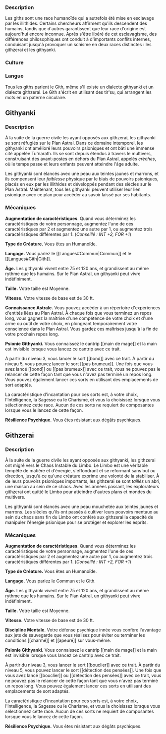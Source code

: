 ### Description

Les giths sont une race humanoïde qui a autrefois été mise en esclavage par les illithides. Certains chercheurs affirment qu'ils descendent des humains, tandis que d'autres garantissent que leur race d'origine est aujourd'hui encore inconnue. Après s'être libéré de cet esclavagisme, des différences philosophiques ont conduit à d'importants conflits internes, conduisant jusqu'à provoquer un schisme en deux races distinctes : les githzerai et les githyanki.

### Culture

### Langue

Tous les giths parlent le Gith, même s'il existe un dialecte githyanki et un dialecte githzerai. Le Gith s'écrit en utilisant des tir'su, qui arrangent les mots en un paterne circulaire.

## Githyanki

### Description
À la suite de la guerre civile les ayant opposés aux githzerai, les githyanki se sont réfugiés sur le Plan Astral. Dans ce domaine intemporel, les githyanki ont amélioré leurs pouvoirs psioniques et ont bâti une immense cité appelée Tu'narath. Ils se sont depuis étendus à travers le multivers, construisant des avant-postes en dehors du Plan Astral, appelés *crèches*, où le temps passe et leurs enfants peuvent atteindre l'âge adulte.

Les githyanki sont élancés avec une peau aux teintes jaunes et marrons, et ils compensent leur *faiblesse* physique par le biais de pouvoirs psioniques, placés en eux par les illithides et développés pendant des siècles sur le Plan Astral. Maintenant, tous les githyanki peuvent utiliser leur lien psionique avec ce plan pour accéder au savoir laissé par ses habitants.

### Mécaniques

**Augmentation de caractéristiques**. Quand vous déterminez les caractéristiques de votre personnage, augmentez l'une de ces caractéristiques par 2 et augmentez une autre par 1, ou augmentez trois caractéristiques différentes par 1. (*Conseillé : INT +2, FOR +1*)

**Type de Créature.** Vous êtes un Humanoïde.

**Langage.** Vous parlez le [[Langues#Commun|Commun]] et le [[Langues#Gith|Gith]].

**Âge.** Les githyanki vivent entre 75 et 120 ans, et grandissent au même rythme que les humains. Sur le Plan Astral, un githyanki peut vivre indéfiniment.

**Taille.** Votre taille est Moyenne.

**Vitesse.** Votre vitesse de base est de 30 ft.

**Connaissance Astrale.** Vous pouvez accéder à un répertoire d'expériences d'entités liées au Plan Astral. À chaque fois que vous terminez un repos long, vous gagnez la maîtrise d'une compétence de votre choix et d'une arme ou outil de votre choix, en plongeant temporairement votre conscience dans le Plan Astral. Vous gardez ces maîtrises jusqu'à la fin de votre prochain repos long.

**Psionie Githyanki.** Vous connaissez le cantrip [[main de mage]] et la main est invisible lorsque vous lancez ce cantrip avec ce trait.

À partir du niveau 3, vous lancer le sort [[bond]] avec ce trait. À partir du niveau 5, vous pouvez lancer le sort [[pas brumeux]]. Une fois que vous avez lancé [[bond]] ou [[pas brumeux]] avec ce trait, vous ne pouvez pas le relancer de cette façon tant que vous n'avez pas terminé un repos long. Vous pouvez également lancer ces sorts en utilisant des emplacements de sort adaptés.

La caractéristique d'incantation pour ces sorts est, à votre choix, l'Intelligence, la Sagesse ou le Charisme, et vous la choisissez lorsque vous sélectionnez cette race. Aucun de ces sorts ne requiert de composantes lorsque vous le lancez de cette façon.

**Résilience Psychique.** Vous êtes résistant aux dégâts psychiques.

## Githzerai

### Description
À la suite de la guerre civile les ayant opposés aux githyanki, les githzerai ont migré vers le Chaos Instable du Limbo. Le Limbo est une véritable tempête de matière et d'énergie, s'effondrant et se reformant sans but ou direction, jusqu'à ce qu'une créature exprime une volonté de la stabiliser. À de leurs pouvoirs psioniques importants, les githzerai se sont *taillés* un abri, une maison au sein de ce chaos. Avec les années passant, les explorateurs githzerai ont quitté le Limbo pour atteindre d'autres plans et mondes du multivers.

Les githyanki sont élancés avec une peau mouchetée aux teintes jaunes et marrons. Les siècles qu'ils ont passés à cultiver leurs pouvoirs mentaux au sein du chaos sans fin du Limbo ont conféré aux githzerai la capacité de manipuler l'énergie psionique pour se protéger et explorer les esprits.

### Mécaniques

**Augmentation de caractéristiques**. Quand vous déterminez les caractéristiques de votre personnage, augmentez l'une de ces caractéristiques par 2 et augmentez une autre par 1, ou augmentez trois caractéristiques différentes par 1. (*Conseillé : INT +2, FOR +1*)

**Type de Créature.** Vous êtes un Humanoïde.

**Langage.** Vous parlez le Commun et le Gith.

**Âge.** Les githyanki vivent entre 75 et 120 ans, et grandissent au même rythme que les humains. Sur le Plan Astral, un githyanki peut vivre indéfiniment.

**Taille.** Votre taille est Moyenne.

**Vitesse.** Votre vitesse de base est de 30 ft.

**Discipline Mentale.** Votre défense psychique innée vous confère l'avantage aux jets de sauvegarde que vous réalisez pour éviter ou terminer les conditions [[charmé]] et [[apeuré]] sur vous-même.

**Psionie Githyanki.** Vous connaissez le cantrip [[main de mage]] et la main est invisible lorsque vous lancez ce cantrip avec ce trait.

À partir du niveau 3, vous lancer le sort [[bouclier]] avec ce trait. À partir du niveau 5, vous pouvez lancer le sort [[détection des pensées]]. Une fois que vous avez lancé [[bouclier]] ou [[détection des pensées]] avec ce trait, vous ne pouvez pas le relancer de cette façon tant que vous n'avez pas terminé un repos long. Vous pouvez également lancer ces sorts en utilisant des emplacements de sort adaptés.

La caractéristique d'incantation pour ces sorts est, à votre choix, l'Intelligence, la Sagesse ou le Charisme, et vous la choisissez lorsque vous sélectionnez cette race. Aucun de ces sorts ne requiert de composantes lorsque vous le lancez de cette façon.

**Résilience Psychique.** Vous êtes résistant aux dégâts psychiques.


